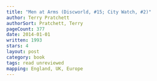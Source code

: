 ```yaml
---
title: "Men at Arms (Discworld, #15; City Watch, #2)"
author: Terry Pratchett
authorSort: Pratchett, Terry
pageCount: 377
date: 2014-01-01
written: 1993
stars: 4
layout: post
category: book
tags: read unreviewed
mapping: England, UK, Europe
---
```

